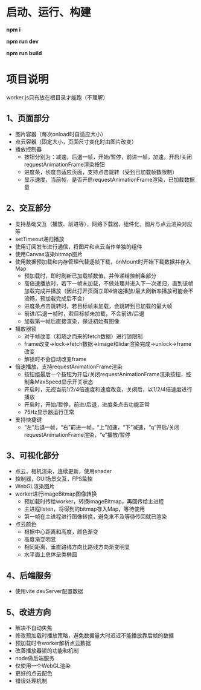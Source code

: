 # 启动、运行、构建
**npm i**

**npm run dev**

**npm run build**


# 项目说明
worker.js只有放在根目录才能跑（不理解）
## 1、页面部分
- 图片容器（每次onload时自适应大小）
- 点云容器（固定大小，页面尺寸变化时由图片改变）
- 播放控制器
    - 按钮分别为：减速，后退一帧，开始/暂停，前进一帧，加速，开启/关闭requestAnimationFrame渲染按钮
    - 进度条，长度自适应页面，支持点击跳转（受到已加载帧数限制）
    - 显示速度，当前帧，是否开启requestAnimationFrame渲染，已加载数据量
## 2、交互部分
- 支持基础交互（播放、前进等），网络下载器，组件化，图片与点云渲染对应等
- setTimeout递归播放
- 使用订阅发布进行通信，将图片和点云当作单独的组件
- 使用Canvas渲染bitmap图片
- 使用数据预加载和内存管理代替逐帧下载，onMount时开始下载数据并存入Map
    - 预加载时，即时刷新已加载帧数值，并传递给控制条部分
    - 高倍速播放时，若下一帧未加载，不做处理并进入下一次递归，直到该帧加载完成并播放（因此打开页面立即4倍速播放/最大刷新率播放可能会不流畅，预加载完成后不会）
    - 进度条点击跳转时，若目标帧未加载，会跳转到已加载的最大帧
    - 前进/后退一帧时，若目标帧未加载，不会前进/后退
    - 加载第一帧后直接渲染，保证初始有图像
- 播放器锁
    - 对于帧改变（和随之而来的fetch数据）进行锁限制
    - frame改变->lock->fetch数据->image和lidar渲染完成->unlock->frame改变
    - 解锁时不会自动改变frame
- 倍速播放，支持requestAnimationFrame渲染
    - 按钮组最后一个按钮为开启/关闭requestAnimationFrame渲染按钮，控制条MaxSpeed显示开关状态
    - 开启时，无视当前1/2/4倍速度和速度改变，关闭后，以1/2/4倍速度进行播放
    - 开启时，开始/暂停，前进/后退，进度条点击功能正常
    - 75Hz显示器运行正常
- 支持快捷键
    - “左”后退一帧，“右”前进一帧，“上”加速，“下”减速，“q”开启/关闭requestAnimationFrame渲染，“e”播放/暂停
## 3、可视化部分
- 点云，相机渲染，连续更新，使用shader
- 控制器，GUI场景交互，FPS监控
- WebGL渲染图片
- worker进行imageBitmap图像转换
    - 预加载时传给worker，转换imageBitmap，再回传给主进程
    - 主进程listen，将得到的bitmap存入Map，等待使用
    - 第一帧在主进程进行图像转换，避免来不及等待传回就已渲染
- 点云颜色
    - 根据中心距离和高度，颜色渐变
    - 高度渐变明显
    - 相同距离，垂直路线方向比路线方向渐变明显
    - 水平面上总体呈类椭圆

## 4、后端服务
- 使用vite devServer配置数据

## 5、改进方向
- 解决不自动失焦
- 修改预加载时播放策略，避免数据量大时迟迟不能播放靠后帧的数据
- 预加载时令worker解析点云数据
- 改善播放器锁的功能和机制
- node做后端服务
- 仅使用一个WebGL渲染
- 更好的点云配色
- 错误处理机制